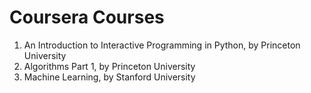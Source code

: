 # Coursera Courses

1. An Introduction to Interactive Programming in Python, by Princeton University
2. Algorithms Part 1, by Princeton University
3. Machine Learning, by Stanford University
